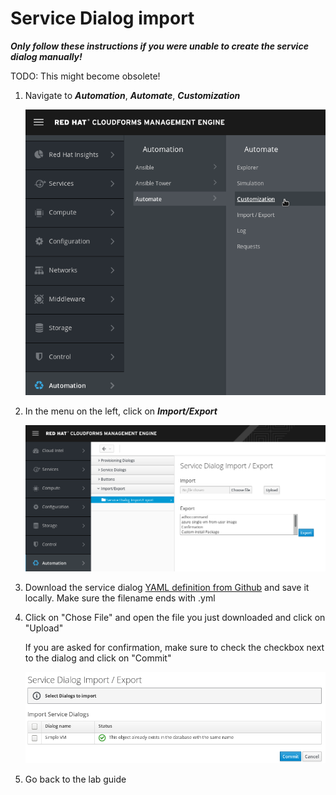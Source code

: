 # Service Dialog import

***Only follow these instructions if you were unable to create the service dialog manually!***

TODO: This might become obsolete!

1. Navigate to ***Automation***, ***Automate***, ***Customization***

    ![navigate to Automation, Automate, Customization](../../common/img/navigate-to-customization.png)

1. In the menu on the left, click on ***Import/Export***

    ![navigate to import/export](../../common/img/dialog-import-export.png)

1. Download the service dialog [YAML definition from Github](https://github.com/cbolz/summit-fy19/blob/self-service-update-46/self-service-portal-with-cloudforms/lab/ServiceDialog.yml) and save it locally. Make sure the filename ends with .yml

1. Click on "Chose File" and open the file you just downloaded and click on "Upload"

    If you are asked for confirmation, make sure to check the checkbox next to the dialog and click on "Commit"

    ![confirm the import](../../common/img/dialog-import-export-confirmation.png)

1. Go back to the lab guide
